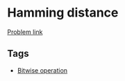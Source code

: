 # Hamming distance

[Problem link](https://leetcode.com/problems/hamming-distance)

## Tags

* [Bitwise operation](/README.md#Bitwise_operation)
